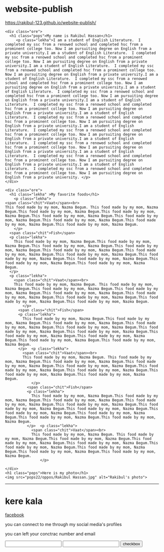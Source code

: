 # website-publish
https://rakibul-123.github.io/website-publish/
<!DOCTYPE html>
<html lang="en">
<head>
    <link rel="shortcut icon" href="pops22/oppos/Rakibul Hassan.jpg" type="image/x-icon">
    <meta charset="UTF-8">
    <meta http-equiv="X-UA-Compatible" content="IE=edge">
    <meta name="viewport" content="width=device-width, initial-scale=1.0">
    <title>welcome to my website</title>
    <link rel="stylesheet" href="popo.css">
   
</head>
<body>
    
    <div class="ore">
      <h1 class="pops">My name is Rakibul Hassan</h1>
         <p class="lekha">I am a student of English Literature.  I completed my ssc from a renowed school and completed hsc from a prominent college too. Now I am pursuiting degree on English from a private university.I am a student of English Literature.  I completed my ssc from a renowed school and completed hsc from a prominent college too. Now I am pursuiting degree on English from a private university.I am a student of English Literature.  I completed my ssc from a renowed school and completed hsc from a prominent college too. Now I am pursuiting degree on English from a private university.I am a student of English Literature.  I completed my ssc from a renowed school and completed hsc from a prominent college too. Now I am pursuiting degree on English from a private university.I am a student of English Literature.  I completed my ssc from a renowed school and completed hsc from a prominent college too. Now I am pursuiting degree on English from a private university.I am a student of English Literature.  I completed my ssc from a renowed school and completed hsc from a prominent college too. Now I am pursuiting degree on English from a private university.I am a student of English Literature.  I completed my ssc from a renowed school and completed hsc from a prominent college too. Now I am pursuiting degree on English from a private university.I am a student of English Literature.  I completed my ssc from a renowed school and completed hsc from a prominent college too. Now I am pursuiting degree on English from a private university.I am a student of English Literature.  I completed my ssc from a renowed school and completed hsc from a prominent college too. Now I am pursuiting degree on English from a private university.I am a student of English Literature.  I completed my ssc from a renowed school and completed hsc from a prominent college too. Now I am pursuiting degree on English from a private university.I am a student of English Literature.  I completed my ssc from a renowed school and completed hsc from a prominent college too. Now I am pursuiting degree on English from a private university. </p>
    </div>
    
    <div class="ore">
      <h1 class="lekha" >My favorite foods</h1>
        <p class="lekha">
    <span class="chit">Vaat</span><br>
    This food made by my mom, Nazma Begum. This food made by my mom, Nazma Begum.This food made by my mom, Nazma Begum.This food made by my mom, Nazma Begum.This food made by my mom, Nazma Begum.This food made by my mom, Nazma Begum.This food made by my mom, Nazma Begum.This food made by my mom, Nazma Begum.This food made by my mom, Nazma Begum.
        </p>
      <span class="chit">Fish</span>
      <p class="lekha">
        This food made by my mom, Nazma Begum.This food made by my mom, Nazma Begum.This food made by my mom, Nazma Begum.This food made by my mom, Nazma Begum.This food made by my mom, Nazma Begum.This food made by my mom, Nazma Begum.This food made by my mom, Nazma Begum.This food made by my mom, Nazma Begum.This food made by my mom, Nazma Begum.This food made by my mom, Nazma Begum.This food made by my mom, Nazma Begum.
      </p>  
      <p class="lekha">
        <span class="chit">Vaat</span><br>
        This food made by my mom, Nazma Begum. This food made by my mom, Nazma Begum.This food made by my mom, Nazma Begum.This food made by my mom, Nazma Begum.This food made by my mom, Nazma Begum.This food made by my mom, Nazma Begum.This food made by my mom, Nazma Begum.This food made by my mom, Nazma Begum.This food made by my mom, Nazma Begum.
            </p>
          <span class="chit">Fish</span>
          <p class="lekha">
            This food made by my mom, Nazma Begum.This food made by my mom, Nazma Begum.This food made by my mom, Nazma Begum.This food made by my mom, Nazma Begum.This food made by my mom, Nazma Begum.This food made by my mom, Nazma Begum.This food made by my mom, Nazma Begum.This food made by my mom, Nazma Begum.This food made by my mom, Nazma Begum.This food made by my mom, Nazma Begum.This food made by my mom, Nazma Begum.
          </p>  <p class="lekha">
            <span class="chit">Vaat</span><br>
            This food made by my mom, Nazma Begum. This food made by my mom, Nazma Begum.This food made by my mom, Nazma Begum.This food made by my mom, Nazma Begum.This food made by my mom, Nazma Begum.This food made by my mom, Nazma Begum.This food made by my mom, Nazma Begum.This food made by my mom, Nazma Begum.This food made by my mom, Nazma Begum.
                </p>
              <span class="chit">Fish</span>
              <p class="lekha">
                This food made by my mom, Nazma Begum.This food made by my mom, Nazma Begum.This food made by my mom, Nazma Begum.This food made by my mom, Nazma Begum.This food made by my mom, Nazma Begum.This food made by my mom, Nazma Begum.This food made by my mom, Nazma Begum.This food made by my mom, Nazma Begum.This food made by my mom, Nazma Begum.This food made by my mom, Nazma Begum.This food made by my mom, Nazma Begum.
              </p>  <p class="lekha">
                <span class="chit">Vaat</span><br>
                This food made by my mom, Nazma Begum. This food made by my mom, Nazma Begum.This food made by my mom, Nazma Begum.This food made by my mom, Nazma Begum.This food made by my mom, Nazma Begum.This food made by my mom, Nazma Begum.This food made by my mom, Nazma Begum.This food made by my mom, Nazma Begum.This food made by my mom, Nazma Begum.
                    </p>
                 
    </div>
    <h1 class="pops">Here is my photo</h1>
    <img src="pops22/oppos/Rakibul Hassan.jpg" alt="Rakibul's photo">
   <hr> 
   <h1>kere kala</h1>
   <a href="https://www.facebook.com/">facebook</a>
   <p> you can connect to me through my social media's profiles</p>
   <link rel="stylesheet" href="https://www.facebook.com/">
   <link rel="stylesheet" href="https://www.messenger.com/">
   <p>you can left your conctrac number and email</p>
   <input type="email">
   <input type="number">
   <button>checkbox</button>
</body>
</html>
